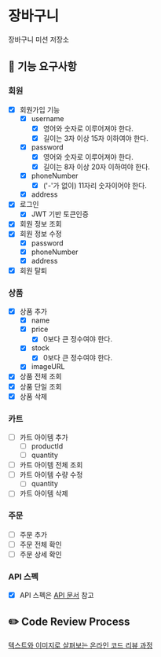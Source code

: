 # 장바구니
장바구니 미션 저장소


## 🧺 기능 요구사항
### 회원
- [x] 회원가입 기능
  - [x] username
    - [x] 영어와 숫자로 이루어져야 한다.
    - [x] 길이는 3자 이상 15자 이하여야 한다.
  - [x] password
    - [x] 영어와 숫자로 이루어져야 한다.
    - [x] 길이는 8자 이상 20자 이하여야 한다.
  - [x] phoneNumber
    - [x] ('-'가 없이) 11자리 숫자이어야 한다.
  - [x] address
- [x] 로그인
  - [x] JWT 기반 토큰인증
- [x] 회원 정보 조회
- [x] 회원 정보 수정
  - [x] password 
  - [x] phoneNumber
  - [x] address
- [x] 회원 탈퇴

### 상품
- [x] 상품 추가
  - [x] name
  - [x] price
    - [x] 0보다 큰 정수여야 한다.
  - [x] stock
    - [x] 0보다 큰 정수여야 한다.
  - [x] imageURL
- [x] 상품 전체 조회
- [x] 상품 단일 조회
- [x] 상품 삭제

### 카트
- [ ] 카트 아이템 추가
  - [ ] productId
  - [ ] quantity
- [ ] 카트 아이템 전체 조회
- [ ] 카트 아이템 수량 수정
  - [ ] quantity
- [ ] 카트 아이템 삭제

### 주문
- [ ] 주문 추가
- [ ] 주문 전체 확인
- [ ] 주문 상세 확인

### API 스펙
- [x] API 스펙은 [API 문서](https://www.notion.so/a00bc92443f04c52a852ce16501e981a) 참고

## ✏️ Code Review Process
[텍스트와 이미지로 살펴보는 온라인 코드 리뷰 과정](https://github.com/next-step/nextstep-docs/tree/master/codereview)